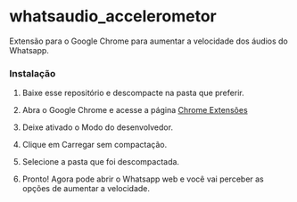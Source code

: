 # whatsaudio_accelerometor
Extensão para o Google Chrome para aumentar a velocidade dos áudios do Whatsapp. 

### Instalação

1. Baixe esse repositório e descompacte na pasta que preferir. 



2. Abra o Google Chrome e acesse a página [Chrome Extensões](chrome://extensions/)
3. Deixe ativado o Modo do desenvolvedor.
4. Clique em Carregar sem compactação. 
5. Selecione a pasta que foi descompactada. 
6. Pronto! Agora pode abrir o Whatsapp web e você vai perceber as opções de aumentar a velocidade. 



